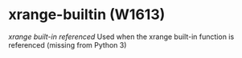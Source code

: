 # xrange-builtin (W1613)
*xrange built-in referenced* Used when the xrange built-in function is
referenced (missing from Python 3)
